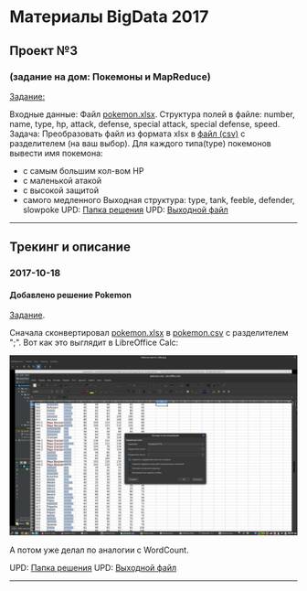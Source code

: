 # Материалы BigData 2017
## Проект №3
### (задание на дом: Покемоны и MapReduce)

[Задание:](./03/%D0%97%D0%B0%D0%B4%D0%B0%D0%BD%D0%B8%D0%B5.txt)

Входные данные: Файл [pokemon.xlsx](./02/res/in/pokemon.xlsx).
Структура полей в файле: number, name, type, hp, attack, defense, special attack, special defense, speed.
Задача: Преобразовать файл из формата xlsx в [файл (csv)](./02/res/in/pokemon.csv) с разделителем (на ваш выбор). Для каждого типа(type) покемонов вывести имя покемона:
- с самым большим кол-вом HP
- с маленькой атакой
- с высокой защитой
- самого медленного
Выходная структура: type, tank, feeble, defender, slowpoke
UPD: [Папка решения](./03/project)
UPD: [Выходной файл](./03/out/out.csv)

-------


## Трекинг и описание


### 2017-10-18
#### Добавлено решение Pokemon
[Задание](./03/%D0%97%D0%B0%D0%B4%D0%B0%D0%BD%D0%B8%D0%B5.txt).

Сначала сконвертировал [pokemon.xlsx](./02/res/in/pokemon.xlsx) в [pokemon.csv](./02/res/in/pokemon.csv) с разделителем ";". Вот как это выглядит в LibreOffice Calc:

![Скриншот](./03/img/screen_2017-10-18_08-04-45.png)

А потом уже делал по аналогии с WordCount.

UPD: [Папка решения](./03/project)
UPD: [Выходной файл](./03/out/out.csv)

-------